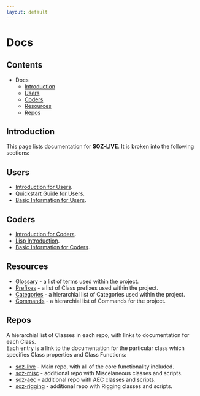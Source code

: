 ```yaml
---
layout: default
---
```


# Docs

## Contents

- Docs
  - [Introduction](#introduction)
  - [Users](#users)
  - [Coders](#coders)
  - [Resources](#resources)
  - [Repos](#repos)
  
## Introduction

This page lists documentation for **SOZ-LIVE**. It is broken into the following sections:

## Users

- [Introduction for Users](/docs/users/intro.html). 
- [Quickstart Guide for Users](/docs/users/quickstart.html).
- [Basic Information for Users](/docs/users/basics.html).


## Coders

- [Introduction for Coders](/docs/coders/intro.html). 
- [Lisp Introduction](/docs/coders/lisp.html).
- [Basic Information for Coders](/docs/coders/basics.html).


## Resources

- [Glossary](/docs/glossary.html) - a list of terms used within the project.
- [Prefixes](/docs/prefixes.html) - a list of Class prefixes used within the project.
- [Categories](/docs/categories.html) - a hierarchial list of Categories used within the project.
- [Commands](/docs/commands.html) - a hierarchial list of Commands for the project.

## Repos

A hierarchial list of Classes in each repo, with links to documentation for each Class.<br>
Each entry is a link to the documentation for the particular class which specifies Class properties and Class Functions: <br>

- [soz-live](/repos/soz-live.html) - Main repo, with all of the core functionality included.
- [soz-misc](/repos/soz-misc.html) - additional repo with Miscelaneous classes and scripts.
- [soz-aec](/repos/soz-aec.html) - additional repo with AEC classes and scripts.
- [soz-rigging](/repos/soz-rigging.html) - additional repo with Rigging classes and scripts.
